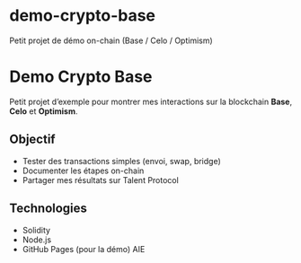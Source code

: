 # demo-crypto-base
Petit projet de démo on-chain (Base / Celo / Optimism)
# Demo Crypto Base

Petit projet d’exemple pour montrer mes interactions sur la blockchain **Base**, **Celo** et **Optimism**.

## Objectif
- Tester des transactions simples (envoi, swap, bridge)
- Documenter les étapes on-chain
- Partager mes résultats sur Talent Protocol

## Technologies
- Solidity
- Node.js
- GitHub Pages (pour la démo)
AIE
